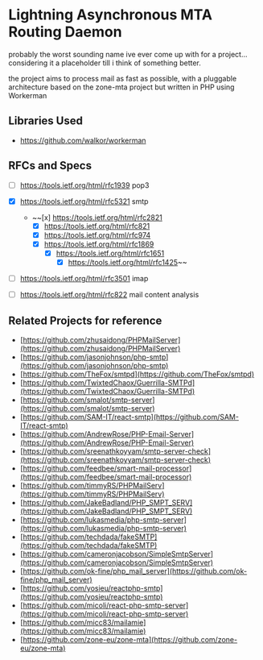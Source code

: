 # Lightning Asynchronous MTA Routing Daemon

probably the worst sounding name ive ever come up with for a project... considering it a placeholder till i think of something better.

the project aims to process mail as fast as possible, with a pluggable architecture based on the zone-mta project but written in PHP using Workerman

## Libraries Used

* https://github.com/walkor/workerman

## RFCs and Specs

- [ ] https://tools.ietf.org/html/rfc1939 pop3
- [x] https://tools.ietf.org/html/rfc5321 smtp
  - ~~[x] https://tools.ietf.org/html/rfc2821
    - [x] https://tools.ietf.org/html/rfc821
    - [x] https://tools.ietf.org/html/rfc974
    - [x] https://tools.ietf.org/html/rfc1869
      - [x] https://tools.ietf.org/html/rfc1651
        - [x] https://tools.ietf.org/html/rfc1425~~
- [ ] https://tools.ietf.org/html/rfc3501 imap
- [ ] https://tools.ietf.org/html/rfc822 mail content analysis


## Related Projects for reference

* [https://github.com/zhusaidong/PHPMailServer](https://github.com/zhusaidong/PHPMailServer)
* [https://github.com/jasonjohnson/php-smtp](https://github.com/jasonjohnson/php-smtp)
* [https://github.com/TheFox/smtpd](https://github.com/TheFox/smtpd)
* [https://github.com/TwixtedChaox/Guerrilla-SMTPd](https://github.com/TwixtedChaox/Guerrilla-SMTPd)
* [https://github.com/smalot/smtp-server](https://github.com/smalot/smtp-server)
* [https://github.com/SAM-IT/react-smtp](https://github.com/SAM-IT/react-smtp)
* [https://github.com/AndrewRose/PHP-Email-Server](https://github.com/AndrewRose/PHP-Email-Server)
* [https://github.com/sreenathkoyyam/smtp-server-check](https://github.com/sreenathkoyyam/smtp-server-check)
* [https://github.com/feedbee/smart-mail-processor](https://github.com/feedbee/smart-mail-processor)
* [https://github.com/timmyRS/PHPMailServ](https://github.com/timmyRS/PHPMailServ)
* [https://github.com/JakeBadland/PHP_SMPT_SERV](https://github.com/JakeBadland/PHP_SMPT_SERV)
* [https://github.com/lukasmedia/php-smtp-server](https://github.com/lukasmedia/php-smtp-server)
* [https://github.com/techdada/fakeSMTP](https://github.com/techdada/fakeSMTP)
* [https://github.com/cameronjacobson/SimpleSmtpServer](https://github.com/cameronjacobson/SimpleSmtpServer)
* [https://github.com/ok-fine/php_mail_server](https://github.com/ok-fine/php_mail_server)
* [https://github.com/yosieu/reactphp-smtp](https://github.com/yosieu/reactphp-smtp)
* [https://github.com/micoli/react-php-smtp-server](https://github.com/micoli/react-php-smtp-server)
* [https://github.com/micc83/mailamie](https://github.com/micc83/mailamie)
* [https://github.com/zone-eu/zone-mta](https://github.com/zone-eu/zone-mta)
